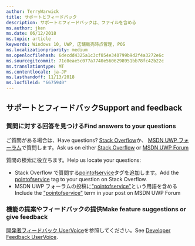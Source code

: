 ```yaml
---
author: TerryWarwick
title: サポートとフィードバック
description: サポートとフィードバックは、ファイルを含める
ms.author: jken
ms.date: 06/12/2018
ms.topic: article
keywords: Windows 10, UWP, 店舗販売時点管理, POS
ms.localizationpriority: medium
ms.openlocfilehash: 6decdd4325a1c3cf854e340799b9d2f4a3272e6c
ms.sourcegitcommit: 71e8eae5c077a7740e5606298951bb78fc42b22c
ms.translationtype: MT
ms.contentlocale: ja-JP
ms.lasthandoff: 11/13/2018
ms.locfileid: "6675940"
---
```

## <a name="support-and-feedback"></a><span data-ttu-id="793de-104">サポートとフィードバック</span><span class="sxs-lookup"><span data-stu-id="793de-104">Support and feedback</span></span>

### <a name="find-answers-to-your-questions"></a><span data-ttu-id="793de-105">質問に対する回答を見つける</span><span class="sxs-lookup"><span data-stu-id="793de-105">Find answers to your questions</span></span>

<span data-ttu-id="793de-106">ご質問がある場合は、</span><span class="sxs-lookup"><span data-stu-id="793de-106">Have questions?</span></span> <span data-ttu-id="793de-107">[Stack Overflow](https://aka.ms/pos-stackoverflow)か、 [MSDN UWP フォーラム](https://aka.ms/pos-msdn-uwpforum)で質問します。</span><span class="sxs-lookup"><span data-stu-id="793de-107">Ask us on either [Stack Overflow](https://aka.ms/pos-stackoverflow) or [MSDN UWP Forum](https://aka.ms/pos-msdn-uwpforum)</span></span>

<span data-ttu-id="793de-108">質問の検索に役立ちます。</span><span class="sxs-lookup"><span data-stu-id="793de-108">Help us locate your questions:</span></span>
- <span data-ttu-id="793de-109">Stack Overflow で質問する[pointofservice](https://aka.ms/pos-stackoverflow)タグを追加します。</span><span class="sxs-lookup"><span data-stu-id="793de-109">Add the [pointofservice](https://aka.ms/pos-stackoverflow) tag to your question on Stack Overflow.</span></span> 
- <span data-ttu-id="793de-110">MSDN UWP フォーラムの投稿に["pointofservice"](https://aka.ms/pos-msdn-uwpforum)という用語を含める</span><span class="sxs-lookup"><span data-stu-id="793de-110">Include the ["pointofservice"](https://aka.ms/pos-msdn-uwpforum) term in your post on MSDN UWP Forum</span></span>

### <a name="make-feature-suggestions-or-give-feedback"></a><span data-ttu-id="793de-111">機能の提案やフィードバックの提供</span><span class="sxs-lookup"><span data-stu-id="793de-111">Make feature suggestions or give feedback</span></span>
<span data-ttu-id="793de-112">[開発者フィードバック UserVoice](https://wpdev.uservoice.com/forums/110705-universal-windows-platform?category_id=202594)を参照してください。</span><span class="sxs-lookup"><span data-stu-id="793de-112">See [Developer Feedback UserVoice](https://wpdev.uservoice.com/forums/110705-universal-windows-platform?category_id=202594).</span></span>